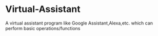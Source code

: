 # Virtual-Assistant
A virtual assistant program like Google Assistant,Alexa,etc. which can perform basic operations/functions

